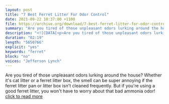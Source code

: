 ```yaml
---
layout: post
title: "7 Best Ferret Litter For Odor Control"
date: 2021-09-22 10:37:00 +1100
file: https://archive.org/download/7-best-ferret-litter-for-odor-control/7%20Best%20Ferret%20Litter%20For%20Odor%20Control.mp3
summary: "Are you tired of those unpleasant odors lurking around the house? Whether it's cat litter or a ferret litter box, the smell can be super annoying if the ferret litter pan or litter box isn't cleaned frequently. But if you're using a good ferret litter, you won't have to worry about that bad ammonia odor!"
description: "<![CDATA[<p>Are you tired of those unpleasant odors lurking around the house? Whether it's cat litter or a ferret litter box, the smell can be super annoying if the ferret litter pan or litter box isn't cleaned frequently. But if you're using a good ferret litter, you won't have to worry about that bad ammonia odor! <a href='https://ferretvoice.com/best-ferret-litter-for-odor-control/'>click to read more</a></p>]]>"
duration: "02:19" 
length: "5650766"
explicit: "yes" 
keywords: "ferret"
block: "no" 
voices: "Jefferson Lynch"
---
```


Are you tired of those unpleasant odors lurking around the house? Whether it's cat litter or a ferret litter box, the smell can be super annoying if the ferret litter pan or litter box isn't cleaned frequently. But if you're using a good ferret litter, you won't have to worry about that bad ammonia odor! [click to read more](https://ferretvoice.com/best-ferret-litter-for-odor-control)

